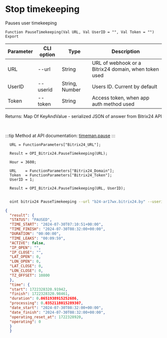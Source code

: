 ﻿---
sidebar_position: 8
---

# Stop timekeeping
 Pauses user timekeeping



`Function PauseTimekeeping(Val URL, Val UserID = "", Val Token = "") Export`

  | Parameter | CLI option | Type | Description |
  |-|-|-|-|
  | URL | --url | String | URL of webhook or a Bitrix24 domain, when token used |
  | UserID | --userid | String, Number | Users ID. Current by default |
  | Token | --token | String | Access token, when app auth method used |

  
  Returns:  Map Of KeyAndValue - serialized JSON of answer from Bitrix24 API

<br/>

:::tip
Method at API documentation: [timeman.pause](https://dev.1c-bitrix.ru/rest_help/timeman/base/timeman_pause.php)
:::
<br/>


```bsl title="Code example"
  URL = FunctionParameters["Bitrix24_URL"];
  
  Result = OPI_Bitrix24.PauseTimekeeping(URL);
  
  Hour = 3600;
  
  URL    = FunctionParameters["Bitrix24_Domain"];
  Token  = FunctionParameters["Bitrix24_Token"];
  UserID = 1;
  
  Result = OPI_Bitrix24.PauseTimekeeping(URL, UserID);
```



```sh title="CLI command example"
    
  oint bitrix24 PauseTimekeeping --url "b24-ar17wx.bitrix24.by" --userid "1" --token "fe3fa966006e9f06006b12e400000001000..."

```

```json title="Result"
{
  "result": {
  "STATUS": "PAUSED",
  "TIME_START": "2024-07-30T07:10:51+00:00",
  "TIME_FINISH": "2024-07-30T08:32:00+00:00",
  "DURATION": "00:00:00",
  "TIME_LEAKS": "00:09:59",
  "ACTIVE": false,
  "IP_OPEN": "",
  "IP_CLOSE": "",
  "LAT_OPEN": 0,
  "LON_OPEN": 0,
  "LAT_CLOSE": 0,
  "LON_CLOSE": 0,
  "TZ_OFFSET": 10800
  },
  "time": {
  "start": 1722328320.91942,
  "finish": 1722328320.98461,
  "duration": 0.0651938915252686,
  "processing": 0.0352118015289307,
  "date_start": "2024-07-30T08:32:00+00:00",
  "date_finish": "2024-07-30T08:32:00+00:00",
  "operating_reset_at": 1722328920,
  "operating": 0
  }
  }
```
